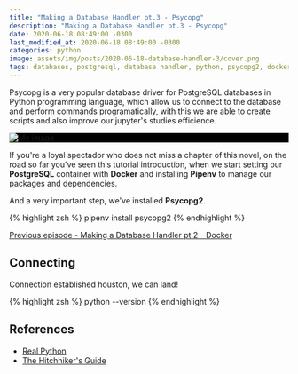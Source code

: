 ```yaml
---
title: "Making a Database Handler pt.3 - Psycopg"
description: "Making a Database Handler pt.3 - Psycopg"
date: 2020-06-18 08:49:00 -0300
last_modified_at: 2020-06-18 08:49:00 -0300
categories: python
image: assets/img/posts/2020-06-18-database-handler-3/cover.png
tags: databases, postgresql, database handler, python, psycopg2, docker
---
```


Psycopg is a very popular database driver for PostgreSQL databases in Python programming language, which allow us to connect to the database and perform commands programatically, with this we are able to create scripts and also improve our jupyter's studies efficience.

<div class="container p-auto mb-3 rounded-lg text-center w-50" style="background-color: black;">
  <img class="col-sm post-image rounded-lg w-100" src="{{ 'assets/img/posts/2020-06-18-database-handler-3/on-the-rod-so-far.gif' | relative_url}}" alt="My image">
</div>

If you're a loyal spectador who does not miss a chapter of this novel, on the road so far you've seen this tutorial introduction, when we start setting our **PostgreSQL** container with **Docker** and installing **Pipenv** to manage our packages and dependencies.

And a very important step, we've installed **Psycopg2**.

{% highlight zsh %}
pipenv install psycopg2
{% endhighlight %}

[Previous episode - Making a Database Handler pt.2 - Docker](https://dmenezesgabriel.github.io/python/2020/06/16/database-handler-2.html)

## Connecting

Connection established houston, we can land!

{% highlight zsh %}
python --version
{% endhighlight %}

## References
- [Real Python](https://realpython.com/pipenv-guide/#pipenv-introduction)
- [The Hitchhiker's Guide](https://docs.python-guide.org/)